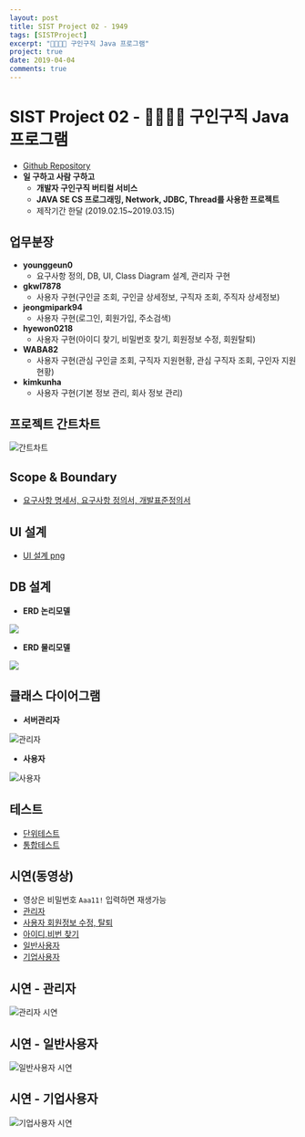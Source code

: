```yaml
---
layout: post
title: SIST Project 02 - 1949
tags: [SISTProject]
excerpt: "👨‍💼👩‍💼 구인구직 Java 프로그램"
project: true
date: 2019-04-04
comments: true
---
```


# SIST Project 02 - 👨‍💼👩‍💼 구인구직 Java 프로그램

* [Github Repository](https://github.com/younggeun0/1949)
* **일 구하고 사람 구하고**
  * **개발자 구인구직 버티컬 서비스**
  * **JAVA SE CS 프로그래밍, Network, JDBC, Thread를 사용한 프로젝트**
  * 제작기간 한달 (2019.02.15~2019.03.15)


## 업무분장
  * **younggeun0**
    * 요구사항 정의, DB, UI, Class Diagram 설계, 관리자 구현
  * **gkwl7878**
    * 사용자 구현(구인글 조회, 구인글 상세정보, 구직자 조회, 주직자 상세정보)
  * **jeongmipark94**
    * 사용자 구현(로그인, 회원가입, 주소검색)
  * **hyewon0218**
    * 사용자 구현(아이디 찾기, 비밀번호 찾기, 회원정보 수정, 회원탈퇴)
  * **WABA82**
    * 사용자 구현(관심 구인글 조회, 구직자 지원현황, 관심 구직자 조회, 구인자 지원 현황)
  * **kimkunha**
    * 사용자 구현(기본 정보 관리, 회사 정보 관리)


## 프로젝트 간트차트

![간트차트](https://github.com/younggeun0/1949/blob/master/%ED%94%84%EB%A1%9C%EC%A0%9D%ED%8A%B8_%EA%B0%84%ED%8A%B8%EC%B0%A8%ED%8A%B8_new.png?raw=true)

## Scope & Boundary

* [요구사항 명세서, 요구사항 정의서, 개발표준정의서](https://github.com/younggeun0/1949/tree/master/01.%EB%B6%84%EC%84%9D)

## UI 설계

* [UI 설계 png](https://github.com/younggeun0/1949/tree/master/02.%EC%84%A4%EA%B3%84/UI_png)

## DB 설계

* **ERD 논리모델**

<img src="https://github.com/younggeun0/1949/blob/master/02.%EC%84%A4%EA%B3%84/ERD_%EB%85%BC%EB%A6%AC%EB%AA%A8%EB%8D%B8(%ED%99%95%EC%A0%95).PNG?raw=true"/>

* **ERD 물리모델**

<img src="https://github.com/younggeun0/1949/blob/master/02.%EC%84%A4%EA%B3%84/ERD_%EB%AC%BC%EB%A6%AC%EB%AA%A8%EB%8D%B8(%ED%99%95%EC%A0%95).PNG?raw=true"/>

## 클래스 다이어그램

* **서버관리자**

![관리자](https://github.com/younggeun0/1949/blob/master/02.%EC%84%A4%EA%B3%84/class_diagrams/admin_class_diagram_0208%20-%20%EA%B0%9C%EB%B0%9C%EC%98%81%EC%97%AD%EA%B5%AC%EB%B6%84.png?raw=true)

* **사용자**

![사용자](https://github.com/younggeun0/1949/blob/master/02.%EC%84%A4%EA%B3%84/class_diagrams/user_class_diagram_0208%20-%20%EA%B0%9C%EB%B0%9C%EC%98%81%EC%97%AD%EA%B5%AC%EB%B6%84.png?raw=true)

## 테스트

* [단위테스트](https://github.com/younggeun0/1949/tree/master/03.%EA%B0%9C%EB%B0%9C/%EB%8B%A8%EC%9C%84%ED%85%8C%EC%8A%A4%ED%8A%B8)
* [통합테스트](https://github.com/younggeun0/1949/tree/master/04.%ED%85%8C%EC%8A%A4%ED%8A%B8)

## 시연(동영상)

* 영상은 비밀번호 `Aaa11!` 입력하면 재생가능 
* [관리자](https://vimeo.com/323655309 )
* [사용자 회원정보 수정, 탈퇴](https://vimeo.com/323629798)
* [아이디,비번 찾기](https://vimeo.com/323630097)
* [일반사용자](https://vimeo.com/323614169)
* [기업사용자](https://vimeo.com/323645877 )

## 시연 - 관리자

![관리자 시연](https://github.com/younggeun0/1949/blob/master/05.%EC%8B%9C%EC%97%B0/admin.gif?raw=true)

## 시연 - 일반사용자

![일반사용자 시연](https://github.com/younggeun0/1949/blob/master/05.%EC%8B%9C%EC%97%B0/ee_user.gif?raw=true)

## 시연 - 기업사용자

![기업사용자 시연](https://github.com/younggeun0/1949/blob/master/05.%EC%8B%9C%EC%97%B0/er_user.gif?raw=true)